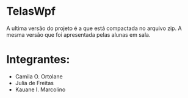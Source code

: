 # TelasWpf
A ultima versão do projeto é a que está compactada no arquivo zip. A mesma versão que foi apresentada pelas alunas em sala.
# Integrantes: 
- Camila O. Ortolane
- Julia de Freitas
- Kauane I. Marcolino
